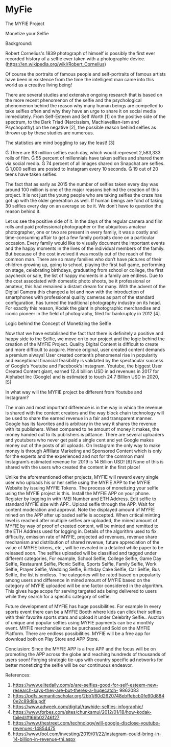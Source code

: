 # MyFie
The MYFIE Project


Monetize your Selfie



Background:

Robert Cornelius's 1839 photograph of himself is possibly the first ever recorded history of a selfie ever taken with a photographic device.
(https://en.wikipedia.org/wiki/Robert_Cornelius)

Of course the portraits of famous people and self-portraits of famous artists have been in existence from the time the intelligent man came into this world as a creative living being!

There are several studies and extensive ongoing research that is based on the more recent phenomenon of the selfie and the psychological phenomenon behind the reason why many human beings are compelled to take selfies often and why they have an urge to share it on social media immediately. From Self-Esteem and Self Worth [1] on the positive side of the spectrum, to the Dark Triad (Narcissism,
Machiavellian-ism and Psychopathy) on the negative [2], the possible reason behind selfies as thrown up by these studies are numerous.

The statistics are mind boggling to say the least! [3]

 There are 93 million selfies each day, which would represent 2,583,333 rolls of film.
 55 percent of millennials have taken selfies and shared them via social media.
 74 percent of all images shared on Snapchat are selfies.
 1,000 selfies are posted to Instagram every 10 seconds.
 19 out of 20 teens have taken selfies.

The fact that as early as 2015 the number of selfies taken every day was around 100 million is one of the major reasons behind the creation of this project. It is not just the young people who are taking selfies the craze has got up with the older generation as well. If human beings are fond of taking 30 selfies every day on an average so be it. We don’t have to question the reason behind it.

Let us see the positive side of it. In the days of the regular camera and film rolls and paid professional photographer or the ubiquitous amateur photographer, one or two are present in every family, it was a costly and time-consuming affair to get a few family portraits done on a particular occasion. Every family would like to visually document the important events and the happy moments in the lives of the individual members of the family. But because of the cost involved it was mostly out of the reach of the common man. There are so many families who don’t have pictures of their children growing up, going to school, playing the first ball game, performing on stage, celebrating birthdays, graduating from school or college, the first paycheck or sale, the list of happy moments in a family are endless. Due to the cost associated with domestic photo shoots, be it professional or amateur, this had remained a distant dream for many. With the advent of the Digital Camera this changed a lot and now with the introduction of smartphones with professional quality cameras as part of the standard configuration, has turned the traditional photography industry on its head. For exactly this reason, Kodak the giant in photographic merchandise and iconic pioneer in the field of photography, filed for bankruptcy in 2012 [4].

Logic behind the Concept of Monetizing the Selfie

Now that we have established the fact that there is definitely a positive and happy side to the Selfie, we move on to our project and the logic behind the creation of the MYFIE Project. Quality Digital Content is difficult to create and more difficult to acquire. Hence original, user created content demands a premium always! User created content’s phenomenal rise in popularity and exceptional financial feasibility is validated by the spectacular success of Google’s Youtube and Facebook’s Instagram. Youtube, the biggest User Created Content giant, earned 12.4 billion USD in ad revenues in 2017 for Alphabet Inc (Google) and is estimated to touch 24.7 Billion USD in 2020, [5]

In what way will the MYFIE project be different from Youtube and Instagram?

The main and most important difference is in the way in which the revenue is shared with the content creators and the way block chain technology will be used to share the earned revenue in a fair and transparent manner. Google has its favorites and is arbitrary in the way it shares the revenue with its publishers. When compared to he amount of money it makes, the money handed out to its publishers is pittance. There are several uploaders and youtubers who never get paid a single cent and yet Google makes money out of the posts of all uploads. On Instagram the only way to make money is through Affiliate Marketing and Sponsored Content which is only for the experts and the experienced
and not for the common man! Instagram’s estimated revenue for 2019 is 14 Billion USD! [6] None of this is shared with the users who created the content in the first place!

Unlike the aforementioned other projects, MYFIE will reward every single user who uploads his or her selfie using the MYFIE APP to the MYFIE Website by issuing MYFIE Tokens. The process of monetizing your selfie using the MYFIE project is this. Install the MYFIE APP on your phone. Register by logging in with IMEI Number and ETH Address. Edit selfie to standard MYFIE size with APP.. Upload selfie through the APP. Wait
for content moderation and approval. Note the displayed amount of MYFIE mined on the APP after uploaded selfie is accepted. When critical minting level is reached after multiple selfies are uploaded, the mined amount of MYFIE by way of proof of created content, will be minted and remitted to the ETH Address used for logging in.
Details of the algorithm used to fix difficulty, emission rate of MYFIE, projected ad revenues, revenue share mechanism and distribution of shared revenue, future appreciation of the value of MYFIE tokens, etc., will be revealed in a detailed white paper to be released soon. The selfies uploaded will be classified and tagged under different categories, For example, School Selfie, College Selfie, Game Day Selfie, Restaurant Selfie, Picnic Selfie, Sports Selfie, Family Selfie, Work Selfie, Prayer Selfie, Wedding Selfie, Birthday Cake Selfie, Car Selfie, Bus Selfie, the list is endless. The categories will be rated based on popularity among users and difference in mined amount of MYFIE based on the category of MYFIE uploaded will be one factor considered in the algorithm. This gives huge scope for serving targeted ads being delivered to users while they search for a specific category of selfie.

Future development of MYFIE has huge possibilities. For example In every sports event there can be a MYFIE Booth where kids can click their selfies with their favorite sports stars and upload it under Celebrity Selfie.. Auction of unique and popular selfies using MYFIE payments can be a monthly event. MYFIE merchandise can be purchased and Sold on the MYFIE Platform. There are endless possibilities. MYFIE
will be a free app for download both on Play Store and APP Store.

Conclusion:
Since the MYFIE APP is a free APP and the focus will be on promoting the APP across the globe and reaching hundreds of thousands of users soon! Forging strategic tie-ups with country specific ad networks for better monetizing the selfie will be our continuous endeavor.

References:

1. https://www.elitedaily.com/p/are-selfies-good-for-self-esteem-new-research-says-they-are-but-theres-a-hugecatch-
9862083
2. https://pdfs.semanticscholar.org/2bb1/60d2620748ebffebcb0fe90d8840e2c89d8a.pdf
3. https://www.adweek.com/digital/rawhide-selfies-infographic/
4. https://www.forbes.com/sites/chunkamui/2012/01/18/how-kodak-failed/#166b02746f27
5. https://www.thestreet.com/technology/will-google-disclose-youtube-revenues-14854475
6. https://www.fool.com/investing/2019/01/22/instagram-could-bring-in-14-billion-in-revenue-thi.aspx
